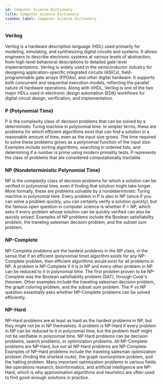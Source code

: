 ```yaml
---
id: Computer Science Dictionary
title: Computer Science Dictionary
sidebar_label: Computer Science Dictionary
---
```


### Verilog

Verilog is a hardware description language (HDL) used primarily for modeling, simulating, and synthesizing digital circuits and systems. It allows engineers to describe electronic systems at various levels of abstraction, from high-level behavioral descriptions to detailed gate-level implementations. Verilog is widely used in the semiconductor industry for designing application-specific integrated circuits (ASICs), field-programmable gate arrays (FPGAs), and other digital hardware. It supports both concurrent and sequential execution models, reflecting the parallel nature of hardware operations. Along with VHDL, Verilog is one of the two major HDLs used in electronic design automation (EDA) workflows for digital circuit design, verification, and implementation.

### P (Polynomial Time)

P is the complexity class of decision problems that can be solved by a deterministic Turing machine in polynomial time. In simpler terms, these are problems for which efficient algorithms exist that can find a solution in a reasonable amount of time, even as the input size grows. The time required to solve these problems grows as a polynomial function of the input size. Examples include sorting algorithms, searching in ordered lists, and determining if a number is prime using modern primality tests. P represents the class of problems that are considered computationally tractable.

### NP (Nondeterministic Polynomial Time)

NP is the complexity class of decision problems for which a solution can be verified in polynomial time, even if finding that solution might take longer. More formally, these are problems solvable by a nondeterministic Turing machine in polynomial time. Every problem in P is also in NP (since if you can solve a problem quickly, you can certainly verify a solution quickly), but the famous open question in computer science is whether P = NP, which asks if every problem whose solution can be quickly verified can also be quickly solved. Examples of NP problems include the Boolean satisfiability problem, the traveling salesman decision problem, and the subset sum problem.

### NP-Complete

NP-Complete problems are the hardest problems in the NP class, in the sense that if an efficient (polynomial time) algorithm exists for any NP-Complete problem, then efficient algorithms would exist for all problems in NP. A problem is NP-Complete if it is in NP and every other problem in NP can be reduced to it in polynomial time. The first problem proven to be NP-Complete was the Boolean satisfiability problem (SAT), through Cook's theorem. Other examples include the traveling salesman decision problem, the graph coloring problem, and the subset sum problem. The P vs NP question essentially asks whether NP-Complete problems can be solved efficiently.

### NP-Hard

NP-Hard problems are at least as hard as the hardest problems in NP, but they might not be in NP themselves. A problem is NP-Hard if every problem in NP can be reduced to it in polynomial time, but the problem itself might not be verifiable in polynomial time. NP-Hard problems can be decision problems, search problems, or optimization problems. All NP-Complete problems are NP-Hard, but not all NP-Hard problems are NP-Complete. Examples of NP-Hard problems include the traveling salesman optimization problem (finding the shortest route), the graph isomorphism problem, and the halting problem. Many important optimization problems in various fields like operations research, bioinformatics, and artificial intelligence are NP-Hard, which is why approximation algorithms and heuristics are often used to find good-enough solutions in practice.

